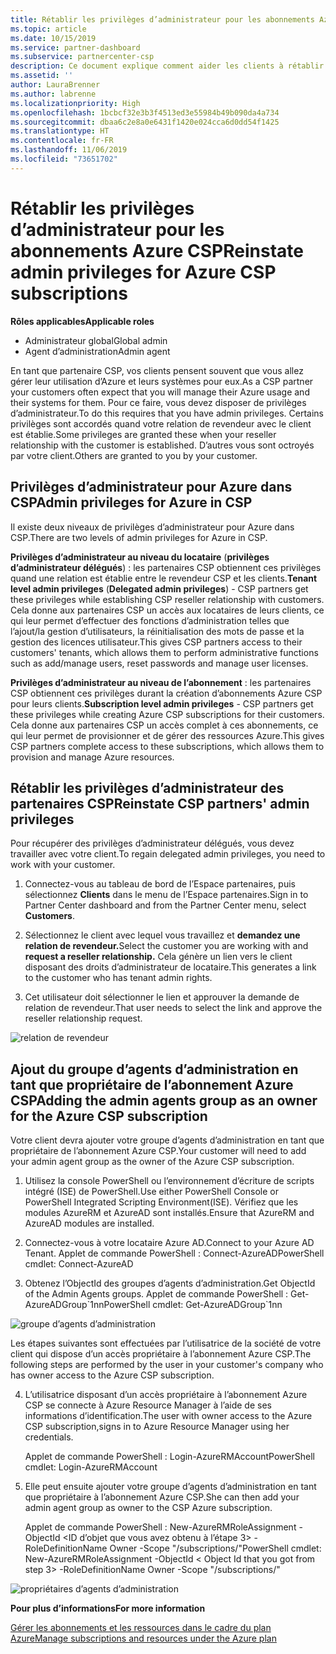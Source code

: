 ```yaml
---
title: Rétablir les privilèges d’administrateur pour les abonnements Azure CSP | Espace partenaires
ms.topic: article
ms.date: 10/15/2019
ms.service: partner-dashboard
ms.subservice: partnercenter-csp
description: Ce document explique comment aider les clients à rétablir les privilèges d’administrateur d’un partenaire
ms.assetid: ''
author: LauraBrenner
ms.author: labrenne
ms.localizationpriority: High
ms.openlocfilehash: 1bcbcf32e3b3f4513ed3e55984b49b090da4a734
ms.sourcegitcommit: dbaa6c2e8a0e6431f1420e024cca6d0dd54f1425
ms.translationtype: HT
ms.contentlocale: fr-FR
ms.lasthandoff: 11/06/2019
ms.locfileid: "73651702"
---
```

# <a name="reinstate-admin-privileges-for-azure-csp-subscriptions"></a><span data-ttu-id="4a414-103">Rétablir les privilèges d’administrateur pour les abonnements Azure CSP</span><span class="sxs-lookup"><span data-stu-id="4a414-103">Reinstate admin privileges for Azure CSP subscriptions</span></span>  

<span data-ttu-id="4a414-104">**Rôles applicables**</span><span class="sxs-lookup"><span data-stu-id="4a414-104">**Applicable roles**</span></span>

- <span data-ttu-id="4a414-105">Administrateur global</span><span class="sxs-lookup"><span data-stu-id="4a414-105">Global admin</span></span>
- <span data-ttu-id="4a414-106">Agent d’administration</span><span class="sxs-lookup"><span data-stu-id="4a414-106">Admin agent</span></span>

<span data-ttu-id="4a414-107">En tant que partenaire CSP, vos clients pensent souvent que vous allez gérer leur utilisation d’Azure et leurs systèmes pour eux.</span><span class="sxs-lookup"><span data-stu-id="4a414-107">As a CSP partner your customers often expect that you will manage their Azure usage and their systems for them.</span></span> <span data-ttu-id="4a414-108">Pour ce faire, vous devez disposer de privilèges d’administrateur.</span><span class="sxs-lookup"><span data-stu-id="4a414-108">To do this requires that you have admin privileges.</span></span> <span data-ttu-id="4a414-109">Certains privilèges sont accordés quand votre relation de revendeur avec le client est établie.</span><span class="sxs-lookup"><span data-stu-id="4a414-109">Some privileges are granted these when your reseller relationship with the customer is established.</span></span> <span data-ttu-id="4a414-110">D’autres vous sont octroyés par votre client.</span><span class="sxs-lookup"><span data-stu-id="4a414-110">Others are granted to you by your customer.</span></span>

## <a name="admin-privileges-for-azure-in-csp"></a><span data-ttu-id="4a414-111">Privilèges d’administrateur pour Azure dans CSP</span><span class="sxs-lookup"><span data-stu-id="4a414-111">Admin privileges for Azure in CSP</span></span> 

<span data-ttu-id="4a414-112">Il existe deux niveaux de privilèges d’administrateur pour Azure dans CSP.</span><span class="sxs-lookup"><span data-stu-id="4a414-112">There are two levels of admin privileges for Azure in CSP.</span></span> 

<span data-ttu-id="4a414-113">**Privilèges d’administrateur au niveau du locataire** (**privilèges d’administrateur délégués**) : les partenaires CSP obtiennent ces privilèges quand une relation est établie entre le revendeur CSP et les clients.</span><span class="sxs-lookup"><span data-stu-id="4a414-113">**Tenant level admin privileges** (**Delegated admin privileges**) -  CSP partners get these privileges while establishing CSP reseller relationship with customers.</span></span> <span data-ttu-id="4a414-114">Cela donne aux partenaires CSP un accès aux locataires de leurs clients, ce qui leur permet d’effectuer des fonctions d’administration telles que l’ajout/la gestion d’utilisateurs, la réinitialisation des mots de passe et la gestion des licences utilisateur.</span><span class="sxs-lookup"><span data-stu-id="4a414-114">This gives CSP partners access to their customers' tenants, which allows them to perform administrative functions such as add/manage users, reset passwords and manage user licenses.</span></span> 

<span data-ttu-id="4a414-115">**Privilèges d’administrateur au niveau de l’abonnement** : les partenaires CSP obtiennent ces privilèges durant la création d’abonnements Azure CSP pour leurs clients.</span><span class="sxs-lookup"><span data-stu-id="4a414-115">**Subscription level admin privileges** - CSP partners get these privileges while creating Azure CSP subscriptions for their customers.</span></span> <span data-ttu-id="4a414-116">Cela donne aux partenaires CSP un accès complet à ces abonnements, ce qui leur permet de provisionner et de gérer des ressources Azure.</span><span class="sxs-lookup"><span data-stu-id="4a414-116">This gives CSP partners complete access to these subscriptions, which allows them to provision and manage Azure resources.</span></span> 


## <a name="reinstate-csp-partners-admin-privileges"></a><span data-ttu-id="4a414-117">Rétablir les privilèges d’administrateur des partenaires CSP</span><span class="sxs-lookup"><span data-stu-id="4a414-117">Reinstate CSP partners' admin privileges</span></span>

<span data-ttu-id="4a414-118">Pour récupérer des privilèges d’administrateur délégués, vous devez travailler avec votre client.</span><span class="sxs-lookup"><span data-stu-id="4a414-118">To regain delegated admin privileges, you need to work with your customer.</span></span>
 
 1. <span data-ttu-id="4a414-119">Connectez-vous au tableau de bord de l’Espace partenaires, puis sélectionnez **Clients** dans le menu de l’Espace partenaires.</span><span class="sxs-lookup"><span data-stu-id="4a414-119">Sign in to Partner Center dashboard and from the Partner Center menu, select **Customers**.</span></span>

 2. <span data-ttu-id="4a414-120">Sélectionnez le client avec lequel vous travaillez et **demandez une relation de revendeur.**</span><span class="sxs-lookup"><span data-stu-id="4a414-120">Select the customer you are working with and **request a reseller relationship.**</span></span> <span data-ttu-id="4a414-121">Cela génère un lien vers le client disposant des droits d’administrateur de locataire.</span><span class="sxs-lookup"><span data-stu-id="4a414-121">This generates a link to the customer who has tenant admin rights.</span></span>

 3. <span data-ttu-id="4a414-122">Cet utilisateur doit sélectionner le lien et approuver la demande de relation de revendeur.</span><span class="sxs-lookup"><span data-stu-id="4a414-122">That user needs to select the link and approve the reseller relationship request.</span></span>
 
![relation de revendeur](images/azure/revoke4.png)

## <a name="adding-the-admin-agents-group-as-an-owner-for-the-azure-csp-subscription"></a><span data-ttu-id="4a414-124">Ajout du groupe d’agents d’administration en tant que propriétaire de l’abonnement Azure CSP</span><span class="sxs-lookup"><span data-stu-id="4a414-124">Adding the admin agents group as an owner for the Azure CSP subscription</span></span>

 <span data-ttu-id="4a414-125">Votre client devra ajouter votre groupe d’agents d’administration en tant que propriétaire de l’abonnement Azure CSP.</span><span class="sxs-lookup"><span data-stu-id="4a414-125">Your customer will need to add your admin agent group as the owner of the Azure CSP subscription.</span></span>

1. <span data-ttu-id="4a414-126">Utilisez la console PowerShell ou l’environnement d’écriture de scripts intégré (ISE) de PowerShell.</span><span class="sxs-lookup"><span data-stu-id="4a414-126">Use either PowerShell Console or PowerShell Integrated Scripting Environment(ISE).</span></span> <span data-ttu-id="4a414-127">Vérifiez que les modules AzureRM et AzureAD sont installés.</span><span class="sxs-lookup"><span data-stu-id="4a414-127">Ensure that AzureRM and AzureAD modules are installed.</span></span> 

2.  <span data-ttu-id="4a414-128">Connectez-vous à votre locataire Azure AD.</span><span class="sxs-lookup"><span data-stu-id="4a414-128">Connect to your Azure AD Tenant.</span></span>
<span data-ttu-id="4a414-129">Applet de commande PowerShell : Connect-AzureAD</span><span class="sxs-lookup"><span data-stu-id="4a414-129">PowerShell cmdlet: Connect-AzureAD</span></span>

3.  <span data-ttu-id="4a414-130">Obtenez l’ObjectId des groupes d’agents d’administration.</span><span class="sxs-lookup"><span data-stu-id="4a414-130">Get ObjectId of the Admin Agents groups.</span></span>
<span data-ttu-id="4a414-131">Applet de commande PowerShell : Get-AzureADGroup\`1nn</span><span class="sxs-lookup"><span data-stu-id="4a414-131">PowerShell cmdlet: Get-AzureADGroup\`1nn</span></span>

![groupe d’agents d’administration](images/azure/revoke5.png)

<span data-ttu-id="4a414-133">Les étapes suivantes sont effectuées par l’utilisatrice de la société de votre client qui dispose d’un accès propriétaire à l’abonnement Azure CSP.</span><span class="sxs-lookup"><span data-stu-id="4a414-133">The following steps are performed by the user in your customer's company who has owner access to the Azure CSP subscription.</span></span>

4. <span data-ttu-id="4a414-134">L’utilisatrice disposant d’un accès propriétaire à l’abonnement Azure CSP se connecte à Azure Resource Manager à l’aide de ses informations d’identification.</span><span class="sxs-lookup"><span data-stu-id="4a414-134">The user with owner access to the Azure CSP subscription,signs in to Azure Resource Manager using her credentials.</span></span>

    <span data-ttu-id="4a414-135">Applet de commande PowerShell : Login-AzureRMAccount</span><span class="sxs-lookup"><span data-stu-id="4a414-135">PowerShell cmdlet: Login-AzureRMAccount</span></span>

5.  <span data-ttu-id="4a414-136">Elle peut ensuite ajouter votre groupe d’agents d’administration en tant que propriétaire à l’abonnement Azure CSP.</span><span class="sxs-lookup"><span data-stu-id="4a414-136">She can then add your admin agent group as owner to the CSP Azure subscription.</span></span>

    <span data-ttu-id="4a414-137">Applet de commande PowerShell : New-AzureRMRoleAssignment -ObjectId <ID d’objet que vous avez obtenu à l’étape 3> -RoleDefinitionName Owner -Scope "/subscriptions/<SubscriptionId of CSP subscription>"</span><span class="sxs-lookup"><span data-stu-id="4a414-137">PowerShell cmdlet: New-AzureRMRoleAssignment -ObjectId < Object Id that you got from step 3> -RoleDefinitionName Owner -Scope "/subscriptions/<SubscriptionId of CSP subscription>"</span></span>

![propriétaires d’agents d’administration](images/azure/revoke6.png)    

<span data-ttu-id="4a414-139">**Pour plus d’informations**</span><span class="sxs-lookup"><span data-stu-id="4a414-139">**For more information**</span></span>

[<span data-ttu-id="4a414-140">Gérer les abonnements et les ressources dans le cadre du plan Azure</span><span class="sxs-lookup"><span data-stu-id="4a414-140">Manage subscriptions and resources under the Azure plan</span></span>](azure-plan-manage.md)

